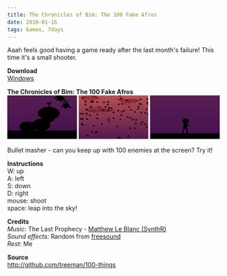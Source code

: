 ```yaml
---
title: The Chronicles of Bim: The 100 Fake Afros
date: 2010-01-16
tags: Games, 7days
---
```


Aaah feels good having a game ready after the last month's failure! This time it's a small shooter.

**Download**  
[Windows](#)

**The Chronicles of Bim: The 100 Fake Afros**   
![](/images/games/thumbs/afro1.png)
![](/images/games/thumbs/afro2.png)
![](/images/games/thumbs/afro3.png)

Bullet masher - can you keep up with 100 enemies at the screen? Try it!

**Instructions**   
W: up   
A: left   
S: down   
D: right   
mouse: shoot   
space: leap into the sky!

**Credits**   
*Music:* The Last Prophecy - [Matthew Le Blanc (SynthR)](http://synthr.wolfenhex.com/synthr.swf)   
*Sound effects:* Random from [freesound](http://www.freesound.org/)   
*Rest:* Me

**Source**   
<http://github.com/treeman/100-things>

